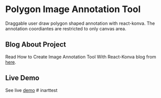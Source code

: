 # Polygon Image Annotation Tool

Draggable user draw polygon shaped annotation with react-konva. The annotation coordiantes are restricted to  only canvas area.

## Blog About Project

Read How to Create Image Annotation Tool With React-Konva blog from [here](https://devmuscle.com/blog/react-konva-image-annotation).

## Live Demo

See live [demo](https://619a0288631a90b2a59db7dd--react-polygon-annotation.netlify.app/)
#   i n a r t t e s t  
 